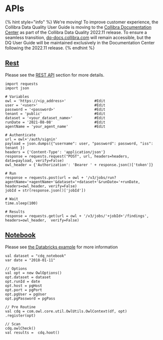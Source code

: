 # APIs

{% hint style="info" %}
We're moving! To improve customer experience, the Collibra Data Quality User Guide is moving to the [Collibra Documentation Center](https://productresources.collibra.com/docs/collibra/latest/Content/Home.htm) as part of the Collibra Data Quality 2022.11 release. To ensure a seamless transition, [dq-docs.collibra.com](./) will remain accessible, but the DQ User Guide will be maintained exclusively in the Documentation Center following the 2022.11 release.&#x20;
{% endhint %}

## [Rest](apis-1/rest-apis/)

Please see the [REST API](apis-1/rest-apis/) section for more details.

```
import requests
import json

# Variables
owl = 'https://<ip_address>'             #Edit 
user = '<user>'                          #Edit 
password = '<password>'                  #Edit 
tenant = 'public'                        #Edit 
dataset = '<your_dataset_name>'          #Edit 
runDate = '2021-08-08'                   #Edit 
agentName = 'your_agent_name'            #Edit 

# Authenticate
url = owl+'/auth/signin'
payload = json.dumps({"username": user, "password": password, "iss": tenant })
headers = {'Content-Type': 'application/json'}
response = requests.request("POST", url, headers=headers, data=payload, verify=False)
owl_header = {'Authorization': 'Bearer ' + response.json()['token']}

# Run
response = requests.post(url = owl + '/v3/jobs/run?agentName='+agentName+'&dataset='+dataset+'&runDate='+runDate, headers=owl_header, verify=False)
jobId = str(response.json()['jobId'])

# Wait
time.sleep(100)

# Results
response = requests.get(url = owl + '/v3/jobs/'+jobId+'/findings', headers=owl_header,  verify=False)
```

## [Notebook](apis-1/notebook/)

Please see [the Databricks example](apis-1/notebook/cdq-+-databricks/) for more information

```
val dataset = "cdq_notebook"
var date = "2018-01-11"

// Options
val opt = new OwlOptions()
opt.dataset = dataset
opt.runId = date
opt.host = pgHost
opt.port = pgPort
opt.pgUser = pgUser
opt.pgPassword = pgPass

// Pre Routine 
val cdq = com.owl.core.util.OwlUtils.OwlContext(df, opt)
.register(opt)

// Scan
cdq.owlCheck()
val results =  cdq.hoot()
```
